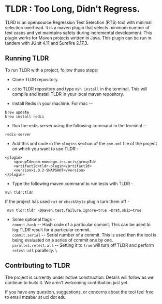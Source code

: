 TLDR : Too Long, Didn't Regress.
=================================

TLRD is an opensource Regression Test Selection (RTS) tool with minimal selection overhead. It is a maven plugin that selects minimum number of test cases and yet maintains safety during incremental development. This plugin works for Maven projects written in Java. This plugin can be run in tandem with JUnit 4.11 and Surefire 2.17.3.


Running TLDR
-------------

To run TLDR with a project, follow these steps:

* Clone TLDR repository.

* `cd` to TLDR repository and type `mvn install` in the terminal. This will compile and install TLDR in your local maven repository.

* Install Redis in your machine. For mac -- 
```
brew update
brew install redis
```
* Run the redis server using the following command in the terminal -- 

`redis-server`

* Add this xml code in the `plugins` section of the `pom.xml` file of the project on which you want to use TLDR - 
```
<plugin>
    <groupId>com.mondego.ics.uci</groupId>
    <artifactId>tldr-plugin</artifactId>
    <version>1.0.2-SNAPSHOT</version>
</plugin>
```
* Type the following maven command to run tests with TLDR - 
```
mvn tldr:tldr
```
If the project has used `rat` or `checkStyle` plugin turn them off - 
```
 mvn tldr:tldr -Dmaven.test.failure.ignore=true -Drat.skip=true
```

* Some optional flags - \
 `commit.hash` -- Hash code of a particular commit. This can be used to log TLDR result for a particular commit. \
 `commit.serial` -- Serial number of a commit. This is used then the tool is being evaluated on a series of commit one by one. \
 `parallel.retest.all` -- Setting it to `true` will turn off TLDR and perform `retest-all` parallelly. \  

Contributing to TLDR
--------------------
The project is currently under active construction. Details will follow as we continue to build it. We aren't welcoming contribution just yet.

If you have any question, suggestions, or concerns about the tool feel free to email mzaber at uci dot edu